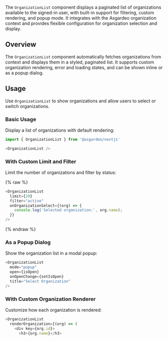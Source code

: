 The `OrganizationList` component displays a paginated list of organizations available to the signed-in user, with built-in support for filtering, custom rendering, and popup mode. It integrates with the Asgardeo organization context and provides flexible configuration for organization selection and display.

## Overview

The `OrganizationList` component automatically fetches organizations from context and displays them in a styled, paginated list. It supports custom organization rendering, error and loading states, and can be shown inline or as a popup dialog.

## Usage

Use `OrganizationList` to show organizations and allow users to select or switch organizations.

### Basic Usage

Display a list of organizations with default rendering:

```javascript title="OrganizationList Example"
import { OrganizationList } from '@asgardeo/nextjs'

<OrganizationList />
```

### With Custom Limit and Filter

Limit the number of organizations and filter by status:

{% raw %}

```javascript title="Custom Limit & Filter"
<OrganizationList
  limit={20}
  filter="active"
  onOrganizationSelect={(org) => {
    console.log('Selected organization:', org.name);
  }}
/>
```

{% endraw %}

### As a Popup Dialog

Show the organization list in a modal popup:

```javascript title="Popup Mode"
<OrganizationList
  mode="popup"
  open={isOpen}
  onOpenChange={setIsOpen}
  title="Select Organization"
/>
```

### With Custom Organization Renderer

Customize how each organization is rendered:

```javascript title="Custom Organization Renderer"
<OrganizationList
  renderOrganization={(org) => (
    <div key={org.id}>
      <h3>{org.name}</h3>
